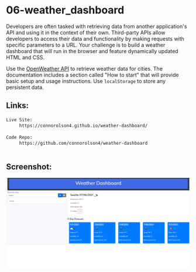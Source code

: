 # 06-weather_dashboard
Developers are often tasked with retrieving data from another application's API and using it in the context of their own. Third-party APIs allow developers to access their data and functionality by making requests with specific parameters to a URL. Your challenge is to build a weather dashboard that will run in the browser and feature dynamically updated HTML and CSS.

Use the [OpenWeather API](https://openweathermap.org/api) to retrieve weather data for cities. The documentation includes a section called "How to start" that will provide basic setup and usage instructions. Use `localStorage` to store any persistent data.

## Links:
```
Live Site: 
     https://connorolson4.github.io/weather-dashboard/
   
Code Repo: 
     https://github.com/connorolson4/weather-dashboard
  
```

## Screenshot:
![home](dashboardshot.png)
